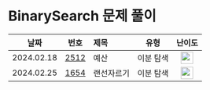 # BinarySearch 문제 풀이

|    날짜    |                      번호                       | 제목                              |       유형       |                                       난이도                                       |
| :--------: | :---------------------------------------------: | :-------------------------------- | :--------------: | :--------------------------------------------------------------------------------: |
| 2024.02.18 | [2512](https://www.acmicpc.net/problem/2512)    | 예산			                       |   이분 탐색  | <img height="25px" width="25px" src="https://static.solved.ac/tier_small/9.svg"/>  |
| 2024.02.25 | [1654](https://www.acmicpc.net/problem/1654)    | 랜선자르기			                   |   이분 탐색  | <img height="25px" width="25px" src="https://static.solved.ac/tier_small/10.svg"/>  |

